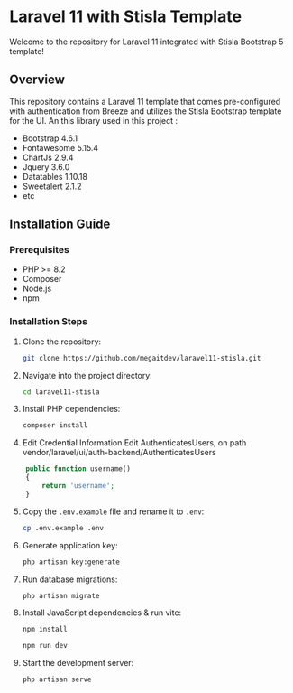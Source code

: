 # Laravel 11 with Stisla Template

Welcome to the repository for Laravel 11 integrated with Stisla Bootstrap 5 template!

## Overview

This repository contains a Laravel 11 template that comes pre-configured with authentication from Breeze and utilizes the Stisla Bootstrap template for the UI. An this library used in this project :

-   Bootstrap 4.6.1
-   Fontawesome 5.15.4
-   ChartJs 2.9.4
-   Jquery 3.6.0
-   Datatables 1.10.18
-   Sweetalert 2.1.2
-   etc

## Installation Guide

### Prerequisites

-   PHP >= 8.2
-   Composer
-   Node.js
-   npm

### Installation Steps

1. Clone the repository:

    ```bash
    git clone https://github.com/megaitdev/laravel11-stisla.git
    ```

2. Navigate into the project directory:

    ```bash
    cd laravel11-stisla
    ```

3. Install PHP dependencies:

    ```bash
    composer install
    ```

4. Edit Credential Information
   Edit AuthenticatesUsers, on path vendor/laravel/ui/auth-backend/AuthenticatesUsers

```php
    public function username()
    {
        return 'username';
    }
```

5. Copy the `.env.example` file and rename it to `.env`:

    ```bash
    cp .env.example .env
    ```

6. Generate application key:

    ```bash
    php artisan key:generate
    ```

7. Run database migrations:

    ```bash
    php artisan migrate
    ```

8. Install JavaScript dependencies & run vite:

    ```bash
    npm install
    ```

    ```bash
    npm run dev
    ```

9. Start the development server:
    ```bash
    php artisan serve
    ```
